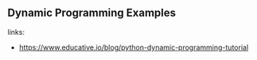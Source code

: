 ## Dynamic Programming Examples



links:
- https://www.educative.io/blog/python-dynamic-programming-tutorial
